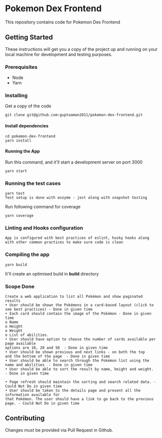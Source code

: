 # Pokemon Dex Frontend
This repository contains code for Pokemon Dex Frontend

## Getting Started
These instructions will get you a copy of the project up and running on your local machine for development and testing purposes.

### Prerequisites
* Node
* Yarn 
  
### Installing
Get a copy of the code
```
git clone git@github.com:guptaaman2011/pokemon-dex-frontend.git
```

#### Install dependencies
```
cd pokemon-dex-frontend
yarn install
```

#### Running the App
Run this command, and it'll start a development server on port 3000
```
yarn start
```


### Running the test cases
```
yarn test
Test setup is done with enzyme - jest along with snapshot testing
```
Run following command for coverage
```
yarn coverage
```

### Linting and Hooks configuration
```
App is configured with best practices of eslint, husky hooks along with other common practices to make sure code is clean
```

### Compiling the app
```
yarn build
```
It'll create an optimised build in __build__ directory

### Scope Done
```
Create a web application to list all Pokémon and show paginated results
• User should be shown the Pokémons in a card-based layout (click to see best practices) - Done in given time
• Each card should contain the image of the Pokémon - Done in given time
o Name
o Height
o Weight
o List of abilities.
• User should have option to choose the number of cards available per page available
options are 10, 20 and 50  - Done in given time
• User should be shown previous and next links - on both the top
and the bottom of the page  - Done in given time
• User should be able to search through the Pokémon list using the name and abilities  - Done in given time
• User should be able to sort the result by name, height and weight.  - Done in given time

• Page refresh should maintain the sorting and search related data. - Could Not Do in given time
• User should be taken to the details page and present all the information available for
that Pokémon. The user should have a link to go back to the previous page. - Could Not Do in given time
```

## Contributing
Changes must be provided via Pull Request in Github.
